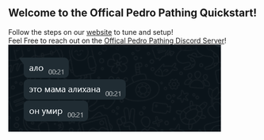 ## Welcome to the Offical Pedro Pathing Quickstart!  

Follow the steps on our [website](https://pedropathing.com/) to tune and setup!  
Feel Free to reach out on the [Offical Pedro Pathing Discord Server](https://discord.gg/2GfC4qBP5s)!
![img.png](img.png)